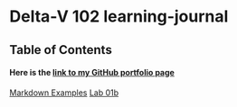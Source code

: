 # Delta-V 102 learning-journal

## Table of Contents
#### Here is the [link to my GitHub portfolio page](https://github.com/barbmiltner)
[Markdown Examples](/MarkDownExamples.md)
[Lab 01b](/MainPage.md)
